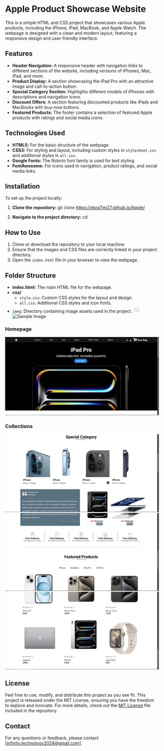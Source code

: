 # Apple Product Showcase Website

This is a simple HTML and CSS project that showcases various Apple products, including the iPhone, iPad, MacBook, and Apple Watch. The webpage is designed with a clean and modern layout, featuring a responsive design and user-friendly interface.

## Features

- **Header Navigation:** A responsive header with navigation links to different sections of the website, including versions of iPhones, Mac, iPad, and more.
- **Product Display:** A section showcasing the iPad Pro with an attractive image and call-to-action button.
- **Special Category Section:** Highlights different models of iPhones with descriptions and navigation icons.
- **Discount Offers:** A section featuring discounted products like iPads and MacBooks with buy-now buttons.
- **Featured Products:** The footer contains a selection of featured Apple products with ratings and social media icons.

## Technologies Used

- **HTML5:** For the basic structure of the webpage.
- **CSS3:** For styling and layout, including custom styles in `stylesheet.css` and additional styles in `all.css`.
- **Google Fonts:** The Roboto font family is used for text styling.
- **FontAwesome:** For icons used in navigation, product ratings, and social media links.

## Installation

To set up the project locally:

1. **Clone the repository:**
   git clone <https://ebra7im27.github.io/Apple/>

2. **Navigate to the project directory:**
   cd <Apple>

## How to Use

1. Clone or download the repository to your local machine.
2. Ensure that the images and CSS files are correctly linked in your project directory.
3. Open the `index.html` file in your browser to view the webpage.

## Folder Structure

- **index.html:** The main HTML file for the webpage.
- **css/**
  - `style.css`: Custom CSS styles for the layout and design.
  - `all.css`: Additional CSS styles and icon fonts.
- `imeg`: Directory containing image assets used in the project.
  ![Logo](images/apple.png)
  ![Sample Image](https://www.pexels.com/)

### Homepage

![Homepage](readme-photo/Screenshot%202024-08-16%20101230.png)

### Collections

![User Profile](readme-photo/Screenshot%202024-08-16%20101356.png)
![User Profile](readme-photo/Screenshot%202024-08-16%20101441.png)
![User Profile](readme-photo/Screenshot%202024-08-16%20101550.png)

## License

Feel free to use, modify, and distribute this project as you see fit. This project is released under the MIT License, ensuring you have the freedom to explore and innovate. For more details, check out the [MIT License](LICENSE) file included in the repository.

## Contact

For any questions or feedback, please contact [infinity.technology2024@gmail.com].
